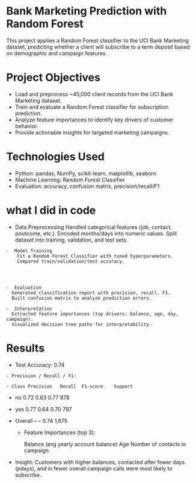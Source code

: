 # Bank Marketing Prediction with Random Forest

   This project applies a Random Forest classifier to the UCI Bank Marketing dataset, predicting whether a client will subscribe to a term deposit based on    demographic and campaign features.

# Project Objectives

  - Load and preprocess ~45,000 client records from the UCI Bank Marketing dataset.
  - Train and evaluate a Random Forest classifier for subscription prediction.
  - Analyze feature importances to identify key drivers of customer behavior.
  - Provide actionable insights for targeted marketing campaigns.
# Technologies Used

  - Python: pandas, NumPy, scikit-learn, matplotlib, seaborn
  - Machine Learning: Random Forest Classifier
  - Evaluation: accuracy, confusion matrix, precision/recall/F1

# what I did in code

   - Data Preprocessing
        Handled categorical features (job, contact, poutcome, etc.).
        Encoded months/days into numeric values.
        Split dataset into training, validation, and test sets.

    -  Model Training
        Fit a Random Forest Classifier with tuned hyperparameters.
        Compared train/validation/test accuracy.

   
        
      
    -  Evaluation
      Generated classification report with precision, recall, F1.
      Built confusion matrix to analyze prediction errors.
      
    -  Interpretation
      Extracted feature importances (top drivers: balance, age, day, campaign).
      Visualized decision tree paths for interpretability.

  # Results

   - Test Accuracy: 0.74

    - Precision / Recall / F1:
    
    - Class	Precision	Recall	F1-score	Support
- no	0.72	0.83	0.77	878
- yes	0.77	0.64	0.70	797
- Overall	–	–	0.74	1,675

    - Feature Importances (top 3):

       Balance (avg yearly account balance)
        Age
       Number of contacts in campaign

- Insight: Customers with higher balances, contacted after fewer days (pdays), and in fewer overall campaign calls were most likely to subscribe.
    
